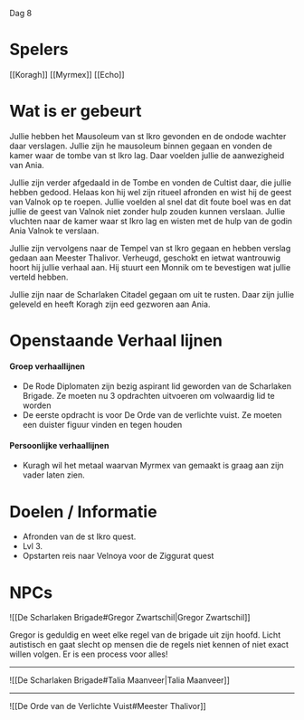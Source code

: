 Dag 8

# Spelers
[[Koragh]]
[[Myrmex]]
[[Echo]]

# Wat is er gebeurt

Jullie hebben het Mausoleum van st Ikro gevonden en de ondode wachter daar verslagen. Jullie zijn he mausoleum binnen gegaan en vonden de kamer waar de tombe van st Ikro lag. Daar voelden jullie de aanwezigheid van Ania.

Jullie zijn verder afgedaald in de Tombe en vonden de Cultist daar, die jullie hebben gedood. Helaas kon hij wel zijn ritueel afronden en wist hij de geest van Valnok op te roepen. Jullie voelden al snel dat dit foute boel was en dat jullie de geest van Valnok niet zonder hulp zouden kunnen verslaan. Jullie vluchten naar de kamer waar st Ikro lag en wisten met de hulp van de godin Ania Valnok te verslaan.

Jullie zijn vervolgens naar de Tempel van st Ikro gegaan en hebben verslag gedaan aan Meester Thalivor. Verheugd, geschokt en ietwat wantrouwig hoort hij jullie verhaal aan. Hij stuurt een Monnik om te bevestigen wat jullie verteld hebben.

Jullie zijn naar de Scharlaken Citadel gegaan om uit te rusten. Daar zijn jullie geleveld en heeft Koragh zijn eed gezworen aan Ania.


# Openstaande Verhaal lijnen

#### Groep verhaallijnen
- De Rode Diplomaten zijn bezig aspirant lid geworden van de Scharlaken Brigade. Ze moeten nu 3 opdrachten uitvoeren om volwaardig lid te worden
- De eerste opdracht is voor De Orde van de verlichte vuist. Ze moeten een duister figuur vinden en tegen houden

#### Persoonlijke verhaallijnen
- Kuragh wil het metaal waarvan Myrmex van gemaakt is graag aan zijn vader laten zien.



# Doelen / Informatie
- Afronden van de st Ikro quest.
- Lvl 3.
- Opstarten reis naar Velnoya voor de Ziggurat quest


# NPCs
![[De Scharlaken Brigade#Gregor Zwartschil|Gregor Zwartschil]]

Gregor is geduldig en weet elke regel van de brigade uit zijn hoofd. Licht autistisch en gaat slecht op mensen die de regels niet kennen of niet exact willen volgen. Er is een process voor alles!

---

![[De Scharlaken Brigade#Talia Maanveer|Talia Maanveer]]

---

![[De Orde van de Verlichte Vuist#Meester Thalivor]]


